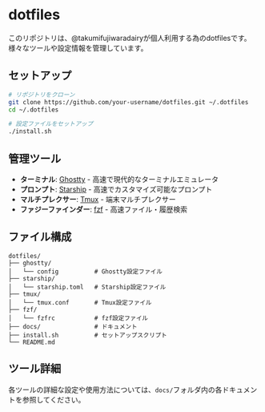 # dotfiles

このリポジトリは、@takumifujiwaradairyが個人利用する為のdotfilesです。
様々なツールや設定情報を管理しています。

## セットアップ

```bash
# リポジトリをクローン
git clone https://github.com/your-username/dotfiles.git ~/.dotfiles
cd ~/.dotfiles

# 設定ファイルをセットアップ
./install.sh
```

## 管理ツール
- **ターミナル**: [Ghostty](docs/ghostty.md) - 高速で現代的なターミナルエミュレータ
- **プロンプト**: [Starship](docs/starship.md) - 高速でカスタマイズ可能なプロンプト
- **マルチプレクサー**: [Tmux](docs/tmux.md) - 端末マルチプレクサー
- **ファジーファインダー**: [fzf](docs/fzf.md) - 高速ファイル・履歴検索

## ファイル構成

```
dotfiles/
├── ghostty/
│   └── config          # Ghostty設定ファイル
├── starship/
│   └── starship.toml   # Starship設定ファイル
├── tmux/
│   └── tmux.conf       # Tmux設定ファイル
├── fzf/
│   └── fzfrc           # fzf設定ファイル
├── docs/               # ドキュメント
├── install.sh          # セットアップスクリプト
└── README.md
```

## ツール詳細

各ツールの詳細な設定や使用方法については、`docs/`フォルダ内の各ドキュメントを参照してください。
